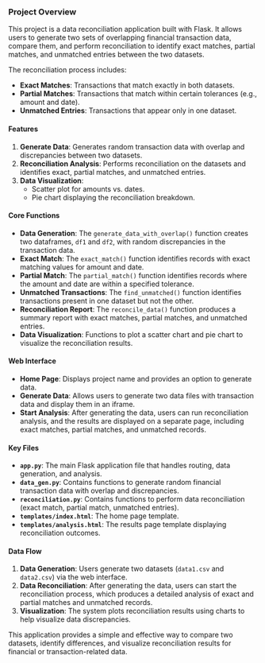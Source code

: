 
### Project Overview
This project is a data reconciliation application built with Flask. It allows users to generate two sets of overlapping financial transaction data, compare them, and perform reconciliation to identify exact matches, partial matches, and unmatched entries between the two datasets.

The reconciliation process includes:
- **Exact Matches**: Transactions that match exactly in both datasets.
- **Partial Matches**: Transactions that match within certain tolerances (e.g., amount and date).
- **Unmatched Entries**: Transactions that appear only in one dataset.

#### Features
1. **Generate Data**: Generates random transaction data with overlap and discrepancies between two datasets.
2. **Reconciliation Analysis**: Performs reconciliation on the datasets and identifies exact, partial matches, and unmatched entries.
3. **Data Visualization**:
   - Scatter plot for amounts vs. dates.
   - Pie chart displaying the reconciliation breakdown.

#### Core Functions
- **Data Generation**: The `generate_data_with_overlap()` function creates two dataframes, `df1` and `df2`, with random discrepancies in the transaction data.
- **Exact Match**: The `exact_match()` function identifies records with exact matching values for amount and date.
- **Partial Match**: The `partial_match()` function identifies records where the amount and date are within a specified tolerance.
- **Unmatched Transactions**: The `find_unmatched()` function identifies transactions present in one dataset but not the other.
- **Reconciliation Report**: The `reconcile_data()` function produces a summary report with exact matches, partial matches, and unmatched entries.
- **Data Visualization**: Functions to plot a scatter chart and pie chart to visualize the reconciliation results.

#### Web Interface
- **Home Page**: Displays project name and provides an option to generate data.
- **Generate Data**: Allows users to generate two data files with transaction data and display them in an iframe.
- **Start Analysis**: After generating the data, users can run reconciliation analysis, and the results are displayed on a separate page, including exact matches, partial matches, and unmatched records.

#### Key Files
- **`app.py`**: The main Flask application file that handles routing, data generation, and analysis.
- **`data_gen.py`**: Contains functions to generate random financial transaction data with overlap and discrepancies.
- **`reconciliation.py`**: Contains functions to perform data reconciliation (exact match, partial match, unmatched entries).
- **`templates/index.html`**: The home page template.
- **`templates/analysis.html`**: The results page template displaying reconciliation outcomes.

#### Data Flow
1. **Data Generation**: Users generate two datasets (`data1.csv` and `data2.csv`) via the web interface.
2. **Data Reconciliation**: After generating the data, users can start the reconciliation process, which produces a detailed analysis of exact and partial matches and unmatched records.
3. **Visualization**: The system plots reconciliation results using charts to help visualize data discrepancies.

This application provides a simple and effective way to compare two datasets, identify differences, and visualize reconciliation results for financial or transaction-related data.
